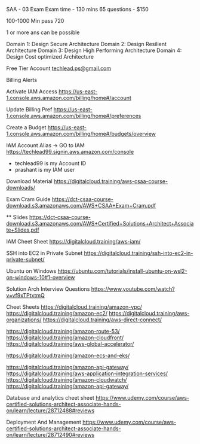 SAA - 03 Exam
Exam time - 130 mins
65 questions - $150

100-1000
Min pass 720

1 or more ans can be possible

Domain 1: Design Secure Architecture
Domain 2: Design Resilient Architecture
Domain 3: Design High Performing Architecture
Domain 4: Design Cost optimized Architecture


Free Tier Account
techlead.ps@gmail.com

Billing Alerts

Activate IAM Access
https://us-east-1.console.aws.amazon.com/billing/home#/account

Update Billing Pref
https://us-east-1.console.aws.amazon.com/billing/home#/preferences

Create a Budget
https://us-east-1.console.aws.amazon.com/billing/home#/budgets/overview


IAM Account Alias -> GO to IAM
https://techlead99.signin.aws.amazon.com/console

* techlead99 is my Account ID
* prashant is my IAM user 

Download Material
https://digitalcloud.training/aws-csaa-course-downloads/

Exam Cram Guide
https://dct-csaa-course-download.s3.amazonaws.com/AWS+CSAA+Exam+Cram.pdf

** Slides
https://dct-csaa-course-download.s3.amazonaws.com/AWS+Certified+Solutions+Architect+Associate+Slides.pdf


IAM Cheet Sheet
https://digitalcloud.training/aws-iam/

SSH into EC2 in Private Subnet
https://digitalcloud.training/ssh-into-ec2-in-private-subnet/



Ubuntu on Windows
https://ubuntu.com/tutorials/install-ubuntu-on-wsl2-on-windows-10#1-overview

Solution Arch Interview Questions
https://www.youtube.com/watch?v=vf9xTPtxtmQ

Cheet Sheets
https://digitalcloud.training/amazon-vpc/
https://digitalcloud.training/amazon-ec2/
https://digitalcloud.training/aws-organizations/
https://digitalcloud.training/aws-direct-connect/

https://digitalcloud.training/amazon-route-53/
https://digitalcloud.training/amazon-cloudfront/
https://digitalcloud.training/aws-global-accelerator/

https://digitalcloud.training/amazon-ecs-and-eks/


https://digitalcloud.training/amazon-api-gateway/
https://digitalcloud.training/aws-application-integration-services/
https://digitalcloud.training/amazon-cloudwatch/
https://digitalcloud.training/amazon-api-gateway/

Database and analytics cheet sheet
https://www.udemy.com/course/aws-certified-solutions-architect-associate-hands-on/learn/lecture/28712488#reviews


Deployment And Management
https://www.udemy.com/course/aws-certified-solutions-architect-associate-hands-on/learn/lecture/28712490#reviews